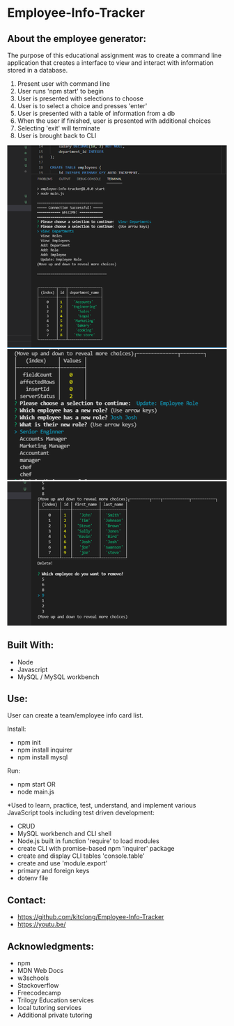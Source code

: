 # Employee-Info-Tracker
## About the employee generator:

The purpose of this educational assignment was to create a command line application that creates a interface to view and interact with information stored in a database.

1. Present user with command line 
2. User runs 'npm start' to begin
3. User is presented with selections to choose
4. User is to select a choice and presses 'enter'
5. User is presented with a table of information from a db
6. When the user if finished, user is presented with additional choices
7. Selecting 'exit' will terminate
8. User is brought back to CLI

![Screenshot of page](assets/pic1.PNG)
![Screenshot of page](assets/pic4.PNG)
![Screenshot of page](assets/pic3.PNG)

## Built With:

* Node
* Javascript
* MySQL / MySQL workbench

## Use:

User can create a team/employee info card list.

Install:
* npm init
* npm install inquirer
* npm install mysql 

Run:
* npm start
    OR
* node main.js

*Used to learn, practice, test, understand, and implement various JavaScript tools including test driven development: 

* CRUD
* MySQL workbench and CLI shell
* Node.js built in function 'require' to load modules
* create CLI with promise-based npm 'inquirer' package
* create and display CLI tables 'console.table'
* create and use 'module.export'
* primary and foreign keys
* dotenv file 

## Contact:

* https://github.com/kitclong/Employee-Info-Tracker
* https://youtu.be/

## Acknowledgments:

* npm
* MDN Web Docs
* w3schools
* Stackoverflow
* Freecodecamp
* Trilogy Education services
* local tutoring services
* Additional private tutoring 
